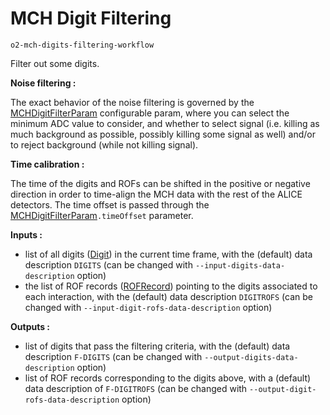 
<!-- doxy
\page refDetectorsMUONMCHDigitFiltering Digit filtering
/doxy -->

# MCH Digit Filtering

```shell
o2-mch-digits-filtering-workflow
```

Filter out some digits.

**Noise filtering :**

The exact behavior of the noise filtering is governed by the [MCHDigitFilterParam](/Detectors/MUON/MCH/DigitFiltering/include/MCHDigitFiltering/DigitFilterParam.h) configurable param, where you can select the minimum ADC value to consider, and whether to select signal (i.e. killing as much background as possible, possibly killing some signal as well) and/or to reject background (while not killing signal).

**Time calibration :**

The time of the digits and ROFs can be shifted in the positive or negative direction in order to time-align the MCH data with the rest of the ALICE detectors. The time offset is passed through the [MCHDigitFilterParam](/Detectors/MUON/MCH/DigitFiltering/include/MCHDigitFiltering/DigitFilterParam.h)`.timeOffset` parameter.

**Inputs :**
- list of all digits ([Digit](/DataFormats/Detectors/MUON/MCH/include/DataFormatsMCH/Digit.h)) in the current time frame, with the (default) data description `DIGITS` (can be changed with `--input-digits-data-description` option)
- the list of ROF records ([ROFRecord](/DataFormats/Detectors/MUON/MCH/include/DataFormatsMCH/ROFRecord.h)) pointing to the digits associated to each interaction, with the (default) data description `DIGITROFS` (can be changed with `--input-digit-rofs-data-description` option)

**Outputs :**
- list of digits that pass the filtering criteria, with the (default) data description `F-DIGITS`  (can be changed with `--output-digits-data-description` option)
- list of ROF records corresponding to the digits above, with a (default) data description of `F-DIGITROFS` (can be changed with `--output-digit-rofs-data-description` option)
